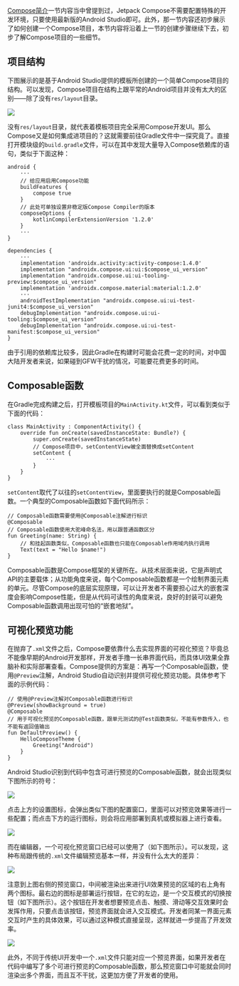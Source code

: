 [Compose简介](Compose/basic)一节内容当中曾提到过，Jetpack Compose不需要配置特殊的开发环境，只要使用最新版的Android Studio即可。此外，那一节内容还初步展示了如何创建一个Compose项目，本节内容将沿着上一节的创建步骤继续下去，初步了解Compose项目的一些细节。

## 项目结构

下图展示的是基于Android Studio提供的模板所创建的一个简单Compose项目的结构。可以发现，Compose项目在结构上跟平常的Android项目并没有太大的区别——除了没有`res/layout`目录。

![](pics/compose4.png)

没有`res/layout`目录，就代表着模板项目完全采用Compose开发UI。那么Compose又是如何集成进项目的？这就需要前往Gradle文件中一探究竟了。直接打开模块级的`build.gradle`文件，可以在其中发现大量导入Compose依赖库的语句，类似于下面这种：

```
android {
    ···
    // 给应用启用Compose功能
    buildFeatures {
        compose true
    }
    // 此处可单独设置非稳定版Compose Compiler的版本
    composeOptions {
        kotlinCompilerExtensionVersion '1.2.0'
    }
    ···
}

dependencies {
    ···
    implementation 'androidx.activity:activity-compose:1.4.0'
    implementation "androidx.compose.ui:ui:$compose_ui_version"
    implementation "androidx.compose.ui:ui-tooling-preview:$compose_ui_version"
    implementation 'androidx.compose.material:material:1.2.0'
    ···
    androidTestImplementation "androidx.compose.ui:ui-test-junit4:$compose_ui_version"
    debugImplementation "androidx.compose.ui:ui-tooling:$compose_ui_version"
    debugImplementation "androidx.compose.ui:ui-test-manifest:$compose_ui_version"
}
```

由于引用的依赖库比较多，因此Gradle在构建时可能会花费一定的时间，对中国大陆开发者来说，如果碰到GFW干扰的情况，可能要花费更多的时间。

## Composable函数

在Gradle完成构建之后，打开模板项目的`MainActivity.kt`文件，可以看到类似于下面的代码：

```
class MainActivity : ComponentActivity() {
    override fun onCreate(savedInstanceState: Bundle?) {
        super.onCreate(savedInstanceState)
        // Compose项目中，setContentView被全面替换成setContent
        setContent {
            ···
        }
    }
}
```

`setContent`取代了以往的`setContentView`，里面要执行的就是Composable函数。一个典型的Composable函数如下面代码所示：

```
// Composable函数需要使用@Composable注解进行标识
@Composable
// Composable函数使用大驼峰命名法，用以跟普通函数区分
fun Greeting(name: String) {
    // 和挂起函数类似，Composable函数也只能在Composable作用域内执行调用
    Text(text = "Hello $name!")
}
```

Composable函数是Compose框架的关键所在。从技术层面来说，它是声明式API的主要载体；从功能角度来说，每个Composable函数都是一个绘制界面元素的单元。尽管Compose的底层实现原理，可以让开发者不需要担心过大的嵌套深度会影响Compose性能，但是从代码可读性的角度来说，良好的封装可以避免Composable函数调用出现可怕的“嵌套地狱”。

## 可视化预览功能

在抛弃了`.xml`文件之后，Compose要依靠什么去实现界面的可视化预览？毕竟总不能像早期的Android开发那样，开发者手撸一长串界面代码，而具体UI效果全靠脑补和实际部署查看。Compose提供的方案是：再写一个Composable函数，使用`@Preview`注解，Android Studio自动识别并提供可视化预览功能。具体参考下面的示例代码：

```
// 使用@Preview注解对Composable函数进行标识
@Preview(showBackground = true)
@Composable
// 用于可视化预览的Composable函数，跟单元测试的@Test函数类似，不能有参数传入，也不能有返回值输出
fun DefaultPreview() {
    HelloComposeTheme {
        Greeting("Android")
    }
}
```

Android Studio识别到代码中包含可进行预览的Composable函数，就会出现类似下图所示的符号：

![](pics/compose5.png)

点击上方的设置图标，会弹出类似下图的配置窗口，里面可以对预览效果等进行一些配置；而点击下方的运行图标，则会将应用部署到真机或模拟器上进行查看。

![](pics/compose7.png)

而在编辑器，一个可视化预览窗口已经可以使用了（如下图所示）。可以发现，这种布局跟传统的`.xml`文件编辑预览基本一样，并没有什么太大的差异：

![](pics/compose6.png)

注意到上图右侧的预览窗口，中间被渲染出来进行UI效果预览的区域的右上角有两个图标。最右边的图标是部署运行按钮，在它的左边，是一个交互模式的切换按钮（如下图所示）。这个按钮在开发者想要预览点击、触摸、滑动等交互效果时会发挥作用，只要点击该按钮，预览界面就会进入交互模式。开发者同某一界面元素交互时产生的具体效果，可以通过这种模式直接呈现，这样就进一步提高了开发效率。

![](pics/compose8.png)

此外，不同于传统UI开发中一个`.xml`文件只能对应一个预览界面，如果开发者在代码中编写了多个可进行预览的Composable函数，那么预览窗口中可能就会同时渲染出多个界面，而且互不干扰，这更加方便了开发者的使用。